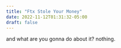 ```yaml
---
title: "Ftx Stole Your Money"
date: 2022-11-12T01:31:32-05:00
draft: false
---
```


and what are you gonna do about it? nothing.